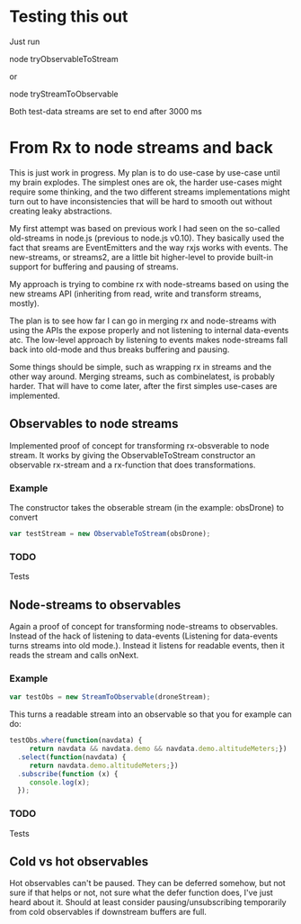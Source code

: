 # Testing this out
Just run 

node tryObservableToStream

or

node tryStreamToObservable 


Both test-data streams are set to end after 3000 ms

# From Rx to node streams and back
This is just work in progress. My plan is to do use-case by use-case until my brain explodes. The simplest ones are ok, the harder use-cases might require some thinking, and the two different streams implementations might turn out to have inconsistencies that will be hard to smooth out without creating leaky abstractions.

My first attempt was based on previous work I had seen on the so-called old-streams in node.js (previous to node.js v0.10). They basically used the fact that sreams are EventEmitters and the way rxjs works with events. The new-streams, or streams2, are a little bit higher-level to provide built-in support for buffering and pausing of streams.

My approach is trying to combine rx with node-streams based on using the new streams API (inheriting from read, write and transform streams, mostly).

The plan is to see how far I can go in merging rx and node-streams with using the APIs the expose properly and not listening to internal data-events atc. The low-level approach by listening to events makes node-streams fall back into old-mode and thus breaks buffering and pausing.

Some things should be simple, such as wrapping rx in streams and the other way around. Merging streams, such as combinelatest, is probably harder. That will have to come later, after the first simples use-cases are implemented.

## Observables to node streams
Implemented proof of concept for transforming rx-obsverable to node stream.
It works by giving the ObservableToStream constructor an observable rx-stream and a rx-function that does transformations.

### Example 
The constructor takes the obserable stream (in the example: obsDrone) to convert 
```javascript
var testStream = new ObservableToStream(obsDrone);
```

### TODO
Tests

## Node-streams to observables
Again a proof of concept for transforming node-streams to observables. Instead of the hack of listening to data-events (Listening for data-events turns streams into old mode.). Instead it listens for readable events, then it reads the stream and calls onNext.


### Example 
```javascript
var testObs = new StreamToObservable(droneStream);
```
This turns a readable stream into an observable so that you for example can do:

```javascript
testObs.where(function(navdata) { 
     return navdata && navdata.demo && navdata.demo.altitudeMeters;})
  .select(function(navdata) { 
     return navdata.demo.altitudeMeters;})
  .subscribe(function (x) {
     console.log(x);
  });
```

### TODO
Tests


## Cold vs hot observables
Hot observables can't be paused. They can be deferred somehow, but not sure if that helps or not, not sure what the defer function does, I've just heard about it. Should at least consider pausing/unsubscribing temporarily from cold observables if downstream buffers are full.


